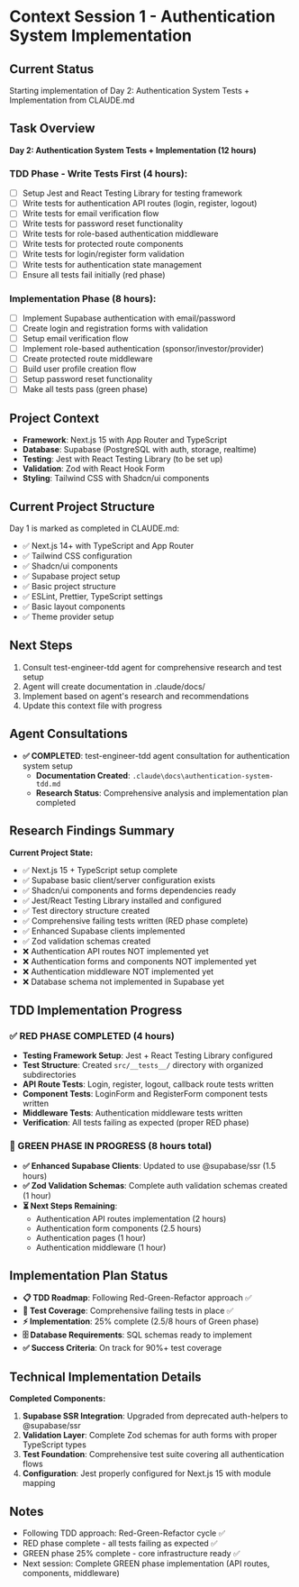 # Context Session 1 - Authentication System Implementation

## Current Status
Starting implementation of Day 2: Authentication System Tests + Implementation from CLAUDE.md

## Task Overview
**Day 2: Authentication System Tests + Implementation (12 hours)**

### TDD Phase - Write Tests First (4 hours):
- [ ] Setup Jest and React Testing Library for testing framework
- [ ] Write tests for authentication API routes (login, register, logout)
- [ ] Write tests for email verification flow
- [ ] Write tests for password reset functionality
- [ ] Write tests for role-based authentication middleware
- [ ] Write tests for protected route components
- [ ] Write tests for login/register form validation
- [ ] Write tests for authentication state management
- [ ] Ensure all tests fail initially (red phase)

### Implementation Phase (8 hours):
- [ ] Implement Supabase authentication with email/password
- [ ] Create login and registration forms with validation
- [ ] Setup email verification flow
- [ ] Implement role-based authentication (sponsor/investor/provider)
- [ ] Create protected route middleware
- [ ] Build user profile creation flow
- [ ] Setup password reset functionality
- [ ] Make all tests pass (green phase)

## Project Context
- **Framework**: Next.js 15 with App Router and TypeScript
- **Database**: Supabase (PostgreSQL with auth, storage, realtime)
- **Testing**: Jest with React Testing Library (to be set up)
- **Validation**: Zod with React Hook Form
- **Styling**: Tailwind CSS with Shadcn/ui components

## Current Project Structure
Day 1 is marked as completed in CLAUDE.md:
- ✅ Next.js 14+ with TypeScript and App Router
- ✅ Tailwind CSS configuration
- ✅ Shadcn/ui components
- ✅ Supabase project setup
- ✅ Basic project structure
- ✅ ESLint, Prettier, TypeScript settings
- ✅ Basic layout components
- ✅ Theme provider setup

## Next Steps
1. Consult test-engineer-tdd agent for comprehensive research and test setup
2. Agent will create documentation in .claude/docs/ 
3. Implement based on agent's research and recommendations
4. Update this context file with progress

## Agent Consultations
- **✅ COMPLETED**: test-engineer-tdd agent consultation for authentication system setup
  - **Documentation Created**: `.claude\docs\authentication-system-tdd.md`
  - **Research Status**: Comprehensive analysis and implementation plan completed

## Research Findings Summary  
**Current Project State:**
- ✅ Next.js 15 + TypeScript setup complete
- ✅ Supabase basic client/server configuration exists
- ✅ Shadcn/ui components and forms dependencies ready
- ✅ Jest/React Testing Library installed and configured
- ✅ Test directory structure created
- ✅ Comprehensive failing tests written (RED phase complete)
- ✅ Enhanced Supabase clients implemented
- ✅ Zod validation schemas created
- ❌ Authentication API routes NOT implemented yet
- ❌ Authentication forms and components NOT implemented yet
- ❌ Authentication middleware NOT implemented yet
- ❌ Database schema not implemented in Supabase yet

## TDD Implementation Progress

### ✅ RED PHASE COMPLETED (4 hours)
- **Testing Framework Setup**: Jest + React Testing Library configured
- **Test Structure**: Created `src/__tests__/` directory with organized subdirectories
- **API Route Tests**: Login, register, logout, callback route tests written
- **Component Tests**: LoginForm and RegisterForm component tests written
- **Middleware Tests**: Authentication middleware tests written
- **Verification**: All tests failing as expected (proper RED phase)

### 🚧 GREEN PHASE IN PROGRESS (8 hours total)
- **✅ Enhanced Supabase Clients**: Updated to use @supabase/ssr (1.5 hours)
- **✅ Zod Validation Schemas**: Complete auth validation schemas created (1 hour)
- **⏳ Next Steps Remaining**:
  - Authentication API routes implementation (2 hours)
  - Authentication form components (2.5 hours)
  - Authentication pages (1 hour)
  - Authentication middleware (1 hour)

## Implementation Plan Status
- **📋 TDD Roadmap**: Following Red-Green-Refactor approach ✅
- **🧪 Test Coverage**: Comprehensive failing tests in place ✅
- **⚡ Implementation**: 25% complete (2.5/8 hours of Green phase)
- **🗄️ Database Requirements**: SQL schemas ready to implement
- **✅ Success Criteria**: On track for 90%+ test coverage

## Technical Implementation Details
**Completed Components:**
1. **Supabase SSR Integration**: Upgraded from deprecated auth-helpers to @supabase/ssr
2. **Validation Layer**: Complete Zod schemas for auth forms with proper TypeScript types
3. **Test Foundation**: Comprehensive test suite covering all authentication flows
4. **Configuration**: Jest properly configured for Next.js 15 with module mapping

## Notes
- Following TDD approach: Red-Green-Refactor cycle ✅
- RED phase complete - all tests failing as expected ✅
- GREEN phase 25% complete - core infrastructure ready ✅
- Next session: Complete GREEN phase implementation (API routes, components, middleware)